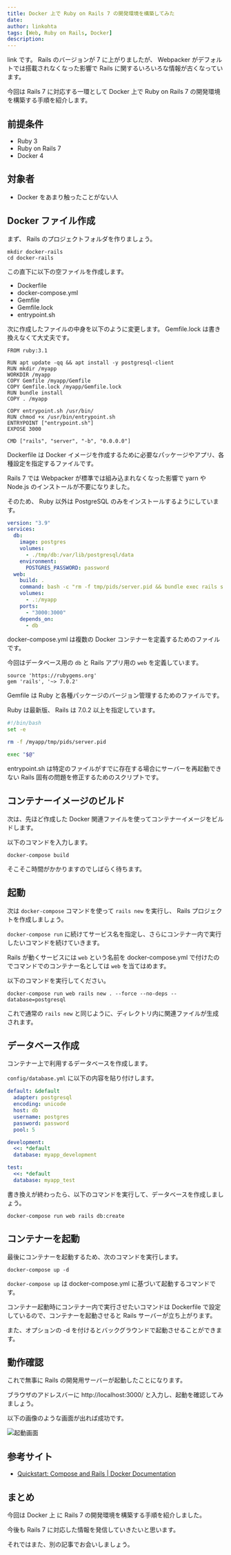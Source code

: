 ```yaml
---
title: Docker 上で Ruby on Rails 7 の開発環境を構築してみた
date: 
author: linkohta
tags: [Web, Ruby on Rails, Docker]
description: 
---
```


link です。 Rails のバージョンが 7 に上がりましたが、 Webpacker がデフォルトでは搭載されなくなった影響で Rails に関するいろいろな情報が古くなっています。

今回は Rails 7 に対応する一環として Docker 上で Ruby on Rails 7 の開発環境を構築する手順を紹介します。

## 前提条件

- Ruby 3
- Ruby on Rails 7
- Docker 4

## 対象者

- Docker をあまり触ったことがない人

## Docker ファイル作成

まず、 Rails のプロジェクトフォルダを作りましょう。

```title=フォルダ作成コマンド
mkdir docker-rails
cd docker-rails
```

この直下に以下の空ファイルを作成します。

- Dockerfile
- docker-compose.yml
- Gemfile
- Gemfile.lock
- entrypoint.sh

次に作成したファイルの中身を以下のように変更します。
Gemfile.lock は書き換えなくて大丈夫です。

```Dockerfile:title=Dockerfile
FROM ruby:3.1

RUN apt update -qq && apt install -y postgresql-client
RUN mkdir /myapp
WORKDIR /myapp
COPY Gemfile /myapp/Gemfile
COPY Gemfile.lock /myapp/Gemfile.lock
RUN bundle install
COPY . /myapp

COPY entrypoint.sh /usr/bin/
RUN chmod +x /usr/bin/entrypoint.sh
ENTRYPOINT ["entrypoint.sh"]
EXPOSE 3000

CMD ["rails", "server", "-b", "0.0.0.0"]
```

Dockerfile は Docker イメージを作成するために必要なパッケージやアプリ、各種設定を指定するファイルです。

Rails 7 では Webpacker が標準では組み込まれなくなった影響で yarn や Node.js のインストールが不要になりました。

そのため、 Ruby 以外は PostgreSQL のみをインストールするようにしています。

```yml:title=docker-compose.yml
version: "3.9"
services:
  db:
    image: postgres
    volumes:
      - ./tmp/db:/var/lib/postgresql/data
    environment:
      POSTGRES_PASSWORD: password
  web:
    build: .
    command: bash -c "rm -f tmp/pids/server.pid && bundle exec rails s -p 3000 -b '0.0.0.0'"
    volumes:
      - .:/myapp
    ports:
      - "3000:3000"
    depends_on:
      - db
```

docker-compose.yml は複数の Docker コンテナーを定義するためのファイルです。

今回はデータベース用の `db` と Rails アプリ用の `web` を定義しています。

```Gemfile:title=Gemfile
source 'https://rubygems.org'
gem 'rails', '~> 7.0.2'
```

Gemfile は Ruby と各種パッケージのバージョン管理するためのファイルです。

Ruby は最新版、 Rails は 7.0.2 以上を指定しています。

```sh:title=entrypoint.sh
#!/bin/bash
set -e

rm -f /myapp/tmp/pids/server.pid

exec "$@"
```

entrypoint.sh は特定のファイルがすでに存在する場合にサーバーを再起動できない Rails 固有の問題を修正するためのスクリプトです。

## コンテナーイメージのビルド

次は、先ほど作成した Docker 関連ファイルを使ってコンテナーイメージをビルドします。

以下のコマンドを入力します。

```title=ビルドコマンド
docker-compose build
```

そこそこ時間がかかりますのでしばらく待ちます。

## 起動

次は `docker-compose` コマンドを使って `rails new` を実行し、 Rails プロジェクトを作成しましょう。

`docker-compose run` に続けてサービス名を指定し、さらにコンテナー内で実行したいコマンドを続けていきます。

Rails が動くサービスには `web` という名前を docker-compose.yml で付けたのでコマンドでのコンテナー名としては `web` を当てはめます。

以下のコマンドを実行してください。

```title=Railsプロジェクト生成コマンド
docker-compose run web rails new . --force --no-deps --database=postgresql
```

これで通常の `rails new` と同じように、ディレクトリ内に関連ファイルが生成されます。

## データベース作成

コンテナー上で利用するデータベースを作成します。

`config/database.yml` に以下の内容を貼り付けします。

```yml:title=config/database.yml
default: &default
  adapter: postgresql
  encoding: unicode
  host: db
  username: postgres
  password: password
  pool: 5

development:
  <<: *default
  database: myapp_development

test:
  <<: *default
  database: myapp_test
```

書き換えが終わったら、以下のコマンドを実行して、データベースを作成しましょう。

```
docker-compose run web rails db:create
```

## コンテナーを起動

最後にコンテナーを起動するため、次のコマンドを実行します。

```title=コンテナー起動コマンド
docker-compose up -d
```

`docker-compose up` は docker-compose.yml に基づいて起動するコマンドです。

コンテナー起動時にコンテナー内で実行させたいコマンドは Dockerfile で設定しているので、コンテナーを起動させると Rails サーバーが立ち上がります。

また、オプションの -d を付けるとバックグラウンドで起動させることができます。

## 動作確認

これで無事に Rails の開発用サーバーが起動したことになります。

ブラウザのアドレスバーに http://localhost:3000/ と入力し、起動を確認してみましょう。

以下の画像のような画面が出れば成功です。

![起動画面](images/2022-04-19_16h54_45.png)

## 参考サイト

- [Quickstart: Compose and Rails | Docker Documentation](https://docs.docker.com/samples/rails/)

## まとめ

今回は Docker 上 に Rails 7 の開発環境を構築する手順を紹介しました。

今後も Rails 7 に対応した情報を発信していきたいと思います。

それではまた、別の記事でお会いしましょう。